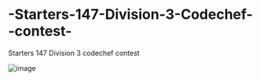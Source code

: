# -Starters-147-Division-3-Codechef--contest-
 Starters 147 Division 3  codechef contest


![image](https://github.com/user-attachments/assets/42750117-c35a-4ea6-98bb-4af0edda0b56)
